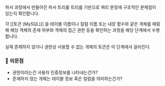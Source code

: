 
파서 과정에서 만들어진 파서 트리를 트리를 기반으로 쿼리 문장에 구조적인 문제점이 있는지 확인합니다. 

각 [[토큰 (MySQL)]] 을 테이블 이름이나 칼럼 이름 또는 내장 함수와 같은 개체를 매핑해 해당 객체의 존재 여부와 객체의 접근 권한 등을 확인하는 과정을 해당 단계에서 수행합니다. 

실재 존재하지 않거나 권한상 사용할 수 없는 개체의 토큰은 이 단계에서 걸러진다. 

### 🧐 의문점
- 권한이라는건 사용자 인증정보를 나타내는건가?
- 존재하지 않는 개체는 테이블 정보 혹은 컬럼을 의미하는건가?